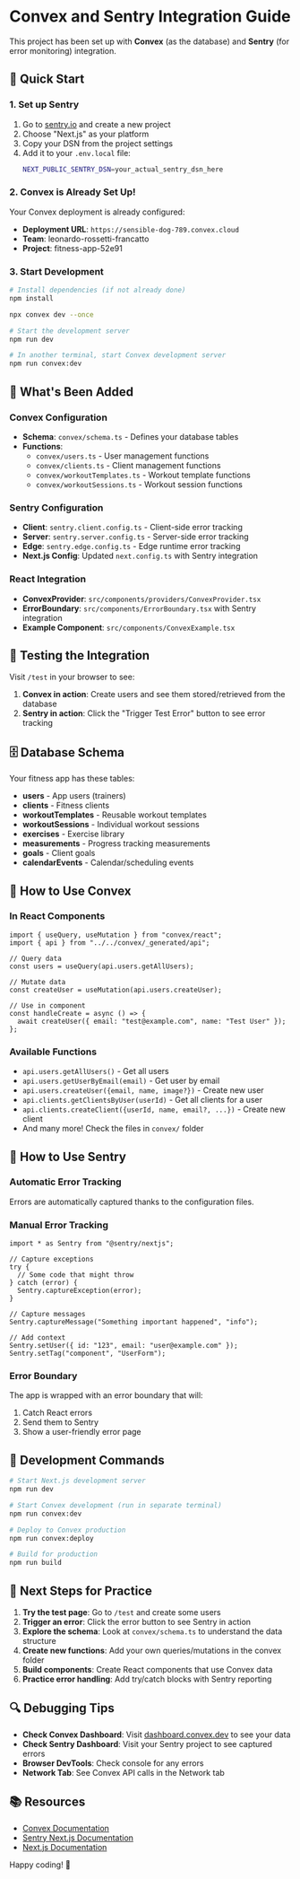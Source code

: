 # Convex and Sentry Integration Guide

This project has been set up with **Convex** (as the database) and **Sentry** (for error monitoring) integration.

## 🚀 Quick Start

### 1. Set up Sentry

1. Go to [sentry.io](https://sentry.io) and create a new project
2. Choose "Next.js" as your platform
3. Copy your DSN from the project settings
4. Add it to your `.env.local` file:
   ```bash
   NEXT_PUBLIC_SENTRY_DSN=your_actual_sentry_dsn_here
   ```

### 2. Convex is Already Set Up!

Your Convex deployment is already configured:
- **Deployment URL**: `https://sensible-dog-789.convex.cloud`
- **Team**: leonardo-rossetti-francatto
- **Project**: fitness-app-52e91

### 3. Start Development

```bash
# Install dependencies (if not already done)
npm install

npx convex dev --once

# Start the development server
npm run dev

# In another terminal, start Convex development server
npm run convex:dev
```

## 📂 What's Been Added

### Convex Configuration

- **Schema**: `convex/schema.ts` - Defines your database tables
- **Functions**: 
  - `convex/users.ts` - User management functions
  - `convex/clients.ts` - Client management functions
  - `convex/workoutTemplates.ts` - Workout template functions
  - `convex/workoutSessions.ts` - Workout session functions

### Sentry Configuration

- **Client**: `sentry.client.config.ts` - Client-side error tracking
- **Server**: `sentry.server.config.ts` - Server-side error tracking
- **Edge**: `sentry.edge.config.ts` - Edge runtime error tracking
- **Next.js Config**: Updated `next.config.ts` with Sentry integration

### React Integration

- **ConvexProvider**: `src/components/providers/ConvexProvider.tsx`
- **ErrorBoundary**: `src/components/ErrorBoundary.tsx` with Sentry integration
- **Example Component**: `src/components/ConvexExample.tsx`

## 🧪 Testing the Integration

Visit `/test` in your browser to see:
1. **Convex in action**: Create users and see them stored/retrieved from the database
2. **Sentry in action**: Click the "Trigger Test Error" button to see error tracking

## 🗄️ Database Schema

Your fitness app has these tables:

- **users** - App users (trainers)
- **clients** - Fitness clients
- **workoutTemplates** - Reusable workout templates
- **workoutSessions** - Individual workout sessions
- **exercises** - Exercise library
- **measurements** - Progress tracking measurements
- **goals** - Client goals
- **calendarEvents** - Calendar/scheduling events

## 📝 How to Use Convex

### In React Components

```tsx
import { useQuery, useMutation } from "convex/react";
import { api } from "../../convex/_generated/api";

// Query data
const users = useQuery(api.users.getAllUsers);

// Mutate data
const createUser = useMutation(api.users.createUser);

// Use in component
const handleCreate = async () => {
  await createUser({ email: "test@example.com", name: "Test User" });
};
```

### Available Functions

- `api.users.getAllUsers()` - Get all users
- `api.users.getUserByEmail(email)` - Get user by email
- `api.users.createUser({email, name, image?})` - Create new user
- `api.clients.getClientsByUser(userId)` - Get all clients for a user
- `api.clients.createClient({userId, name, email?, ...})` - Create new client
- And many more! Check the files in `convex/` folder

## 🚨 How to Use Sentry

### Automatic Error Tracking

Errors are automatically captured thanks to the configuration files.

### Manual Error Tracking

```tsx
import * as Sentry from "@sentry/nextjs";

// Capture exceptions
try {
  // Some code that might throw
} catch (error) {
  Sentry.captureException(error);
}

// Capture messages
Sentry.captureMessage("Something important happened", "info");

// Add context
Sentry.setUser({ id: "123", email: "user@example.com" });
Sentry.setTag("component", "UserForm");
```

### Error Boundary

The app is wrapped with an error boundary that will:
1. Catch React errors
2. Send them to Sentry
3. Show a user-friendly error page

## 🔧 Development Commands

```bash
# Start Next.js development server
npm run dev

# Start Convex development (run in separate terminal)
npm run convex:dev

# Deploy to Convex production
npm run convex:deploy

# Build for production
npm run build
```

## 🎯 Next Steps for Practice

1. **Try the test page**: Go to `/test` and create some users
2. **Trigger an error**: Click the error button to see Sentry in action
3. **Explore the schema**: Look at `convex/schema.ts` to understand the data structure
4. **Create new functions**: Add your own queries/mutations in the convex folder
5. **Build components**: Create React components that use Convex data
6. **Practice error handling**: Add try/catch blocks with Sentry reporting

## 🔍 Debugging Tips

- **Check Convex Dashboard**: Visit [dashboard.convex.dev](https://dashboard.convex.dev) to see your data
- **Check Sentry Dashboard**: Visit your Sentry project to see captured errors
- **Browser DevTools**: Check console for any errors
- **Network Tab**: See Convex API calls in the Network tab

## 📚 Resources

- [Convex Documentation](https://docs.convex.dev/)
- [Sentry Next.js Documentation](https://docs.sentry.io/platforms/javascript/guides/nextjs/)
- [Next.js Documentation](https://nextjs.org/docs)

Happy coding! 🎉
